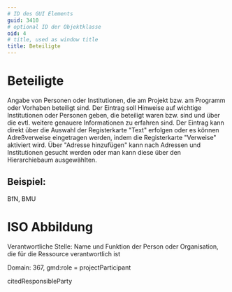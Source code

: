 ```yaml
---
# ID des GUI Elements
guid: 3410
# optional ID der Objektklasse
oid: 4
# title, used as window title
title: Beteiligte
---
```


# Beteiligte

Angabe von Personen oder Institutionen, die am Projekt bzw. am Programm oder Vorhaben beteiligt sind. Der Eintrag soll Hinweise auf wichtige Institutionen oder Personen geben, die beteiligt waren bzw. sind und über die evtl. weitere genauere Informationen zu erfahren sind. Der Eintrag kann direkt über die Auswahl der Registerkarte "Text" erfolgen oder es können Adreßverweise eingetragen werden, indem die Registerkarte "Verweise" aktiviert wird. Über "Adresse hinzufügen" kann nach Adressen und Institutionen gesucht werden oder man kann diese über den Hierarchiebaum ausgewählten.

## Beispiel:

BfN, BMU

# ISO Abbildung

Verantwortliche Stelle: Name und Funktion der Person oder Organisation, die für die Ressource verantwortlich ist

Domain: 367, gmd:role = projectParticipant

citedResponsibleParty
